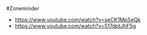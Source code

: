 #Zoneminder
- https://www.youtube.com/watch?v=seCK1Mp5eQk
- https://www.youtube.com/watch?v=517dptJhF5g
